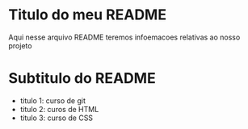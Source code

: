 # Titulo do meu README  

Aqui nesse arquivo README teremos infoemacoes relativas ao nosso projeto 



# Subtitulo do README 

- titulo 1: curso de git 
- titulo 2: curos de HTML 
- titulo 3: curso de CSS
